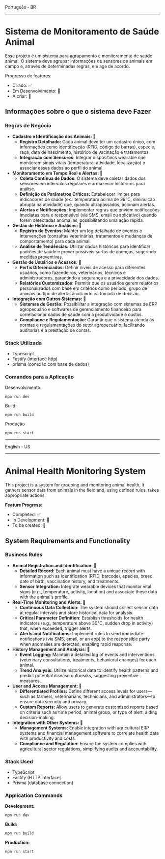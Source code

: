 Português - BR

---

# Sistema de Monitoramento de Saúde Animal

Esse projeto é um sistema para agrupamento e monitoramento de saúde animal. O sistema deve agrupar informações de sensores de animais em campo e, através de determinadas regras, ele age de acordo.

Progresso de features:

- Criado: ✅
- Em Desenvolvimento: 🚧
- A criar: 🚀

## Informações sobre o que o sistema deve Fazer

### Regras de Negócio

* **Cadastro e Identificação dos Animais: 🚧**
  * **Registro Detalhado:** Cada animal deve ter um cadastro único, com informações como identificação (RFID, código de barras), espécie, raça, data de nascimento, histórico de vacinação e tratamentos.
  * **Integração com Sensores:** Integrar dispositivos wearable que monitoram sinais vitais (temperatura, atividade, localização) e associar esses dados ao perfil do animal.
* **Monitoramento em Tempo Real e Alertas: 🚀**
  * **Coleta Contínua de Dados:** O sistema deve coletar dados dos sensores em intervalos regulares e armazenar históricos para análise.
  * **Definição de Parâmetros Críticos:** Estabelecer limites para indicadores de saúde (ex.: temperatura acima de 39°C, diminuição abrupta na atividade) que, quando ultrapassados, acionam alertas.
  * **Alertas e Notificações:** Implementar regras que enviem notificações imediatas para o responsável (via SMS, email ou aplicativo) quando forem detectadas anomalias, possibilitando uma ação rápida.
* **Gestão de Histórico e Análises: 🚀**
  * **Registro de Eventos:** Manter um log detalhado de eventos e intervenções (consultas veterinárias, tratamentos e mudanças de comportamento) para cada animal.
  * **Análise de Tendências:** Utilizar dados históricos para identificar padrões de saúde e prever possíveis surtos de doenças, sugerindo medidas preventivas.
* **Gestão de Usuários e Acessos: 🚀**
  * **Perfis Diferenciados:** Definir níveis de acesso para diferentes usuários, como fazendeiros, veterinários, técnicos e administradores, garantindo a segurança e a privacidade dos dados.
  * **Relatórios Customizados:** Permitir que os usuários gerem relatórios personalizados com base em critérios como período, grupo de animais ou tipo de alerta, auxiliando na tomada de decisão.
* **Integração com Outros Sistemas: 🚀**
  * **Sistemas de Gestão:** Possibilitar a integração com sistemas de ERP agropecuário e softwares de gerenciamento financeiro para correlacionar dados de saúde com a produtividade e custos.
  * **Compliance e Regulamentação:** Garantir que o sistema atenda às normas e regulamentações do setor agropecuário, facilitando auditorias e a prestação de contas.

### Stack Utilizada

- Typescript
- Fastify (interface http)
- prisma (conexão com base de dados)

### Comandos para a Aplicação

Desenvolvimento:

```b
npm run dev
```

Build:

```b
npm run build
```

Produção

```
npm run start
```

---

English - US

---

# Animal Health Monitoring System

This project is a system for grouping and monitoring animal health. It gathers sensor data from animals in the field and, using defined rules, takes appropriate actions.

**Feature Progress:**

* Completed: ✅
* In Development: 🚧
* To be created: 🚀

## System Requirements and Functionality

### Business Rules

* **Animal Registration and Identification: 🚀**
  * **Detailed Record:** Each animal must have a unique record with information such as identification (RFID, barcode), species, breed, date of birth, vaccination history, and treatments.
  * **Sensor Integration:** Integrate wearable devices that monitor vital signs (e.g., temperature, activity, location) and associate these data with the animal’s profile.
* **Real-Time Monitoring and Alerts: 🚀**
  * **Continuous Data Collection:** The system should collect sensor data at regular intervals and store historical data for analysis.
  * **Critical Parameter Definition:** Establish thresholds for health indicators (e.g., temperature above 39°C, sudden drop in activity) that, when exceeded, trigger alerts.
  * **Alerts and Notifications:** Implement rules to send immediate notifications (via SMS, email, or an app) to the responsible party when anomalies are detected, enabling rapid response.
* **History Management and Analysis: 🚀**
  * **Event Logging:** Maintain a detailed log of events and interventions (veterinary consultations, treatments, behavioral changes) for each animal.
  * **Trend Analysis:** Utilize historical data to identify health patterns and predict potential disease outbreaks, suggesting preventive measures.
* **User and Access Management: 🚀**
  * **Differentiated Profiles:** Define different access levels for users—such as farmers, veterinarians, technicians, and administrators—to ensure data security and privacy.
  * **Custom Reports:** Allow users to generate customized reports based on criteria such as time period, animal group, or type of alert, aiding decision-making.
* **Integration with Other Systems: 🚀**
  * **Management Systems:** Enable integration with agricultural ERP systems and financial management software to correlate health data with productivity and costs.
  * **Compliance and Regulation:** Ensure the system complies with agricultural sector regulations, simplifying audits and accountability.

### Stack Used

* TypeScript
* Fastify (HTTP interface)
* Prisma (database connection)

### Application Commands

**Development:**

```
npm run dev
```

**Build:**

```
npm run build
```

**Production:**

```
npm run start
```
